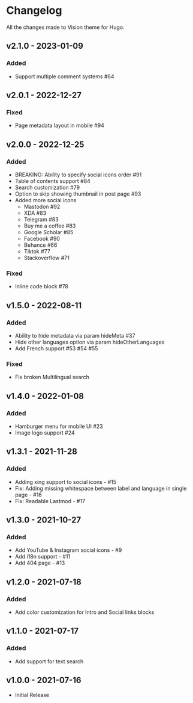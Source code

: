 # Changelog

All the changes made to Vision theme for Hugo.

## v2.1.0 - 2023-01-09

### Added

- Support multiple comment systems #64

## v2.0.1 - 2022-12-27

### Fixed

- Page metadata layout in mobile #94

## v2.0.0 - 2022-12-25

### Added

- BREAKING: Ability to specify social icons order #91
- Table of contents support #84
- Search customization #79
- Option to skip showing thumbnail in post page #93
- Added more social icons
  - Mastodon #92
  - XDA #83
  - Telegram #83
  - Buy me a coffee #83
  - Google Scholar #85
  - Facebook #90
  - Behance #66
  - Tiktok #77
  - Stackoverflow #71

### Fixed

- Inline code block #78

## v1.5.0 - 2022-08-11

### Added

- Ability to hide metadata via param hideMeta #37
- Hide other languages option via param hideOtherLanguages
- Add French support #53 #54 #55

### Fixed

- Fix broken Multilingual search

## v1.4.0 - 2022-01-08

### Added

- Hamburger menu for mobile UI #23
- Image logo support #24

## v1.3.1 - 2021-11-28

### Added

- Adding xing support to social icons - #15
- Fix: Adding missing whitespace between label and language in single page - #16
- Fix: Readable Lastmod - #17

## v1.3.0 - 2021-10-27

### Added

- Add YouTube & Instagram social icons - #9
- Add i18n support - #11
- Add 404 page - #13

## v1.2.0 - 2021-07-18

### Added

- Add color customization for Intro and Social links blocks

## v1.1.0 - 2021-07-17

### Added

- Add support for text search

## v1.0.0 - 2021-07-16

- Initial Release